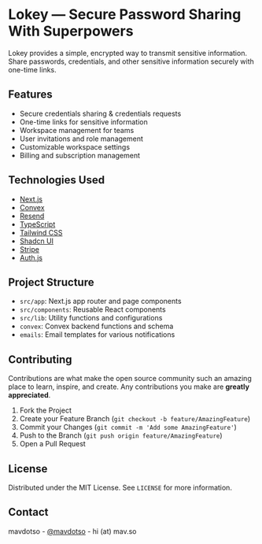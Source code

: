 # Lokey — Secure Password Sharing With Superpowers

Lokey provides a simple, encrypted way to transmit sensitive information. Share passwords, credentials, and other sensitive information securely with one-time links.

## Features

-   Secure credentials sharing & credentials requests
-   One-time links for sensitive information
-   Workspace management for teams
-   User invitations and role management
-   Customizable workspace settings
-   Billing and subscription management

## Technologies Used

-   [Next.js](https://nextjs.org/)
-   [Convex](https://www.convex.dev/)
-   [Resend](https://resend.com/)
-   [TypeScript](https://www.typescriptlang.org/)
-   [Tailwind CSS](https://tailwindcss.com/)
-   [Shadcn UI](https://ui.shadcn.com/)
-   [Stripe](https://stripe.com/)
-   [Auth.js](https://authjs.dev/)

## Project Structure

-   `src/app`: Next.js app router and page components
-   `src/components`: Reusable React components
-   `src/lib`: Utility functions and configurations
-   `convex`: Convex backend functions and schema
-   `emails`: Email templates for various notifications

## Contributing

Contributions are what make the open source community such an amazing place to learn, inspire, and create. Any contributions you make are **greatly appreciated**.

1. Fork the Project
2. Create your Feature Branch (`git checkout -b feature/AmazingFeature`)
3. Commit your Changes (`git commit -m 'Add some AmazingFeature'`)
4. Push to the Branch (`git push origin feature/AmazingFeature`)
5. Open a Pull Request

## License

Distributed under the MIT License. See `LICENSE` for more information.

## Contact

mavdotso - [@mavdotso](https://x.com/mavdotso) - hi (at) mav.so
